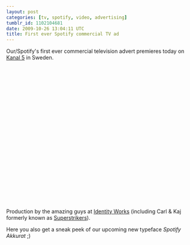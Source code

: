 ```yaml
---
layout: post
categories: [tv, spotify, video, advertising]
tumblr_id: 1102104681
date: 2009-10-26 13:04:11 UTC
title: First ever Spotify commercial TV ad
---
```


Our/Spotify's first ever commercial television advert premieres today on [Kanal 5](http://kanal5.se/) in Sweden.

<object width="600" height="365"><param name="movie" value="http://www.youtube.com/v/-H33tFGP0iA&hl=en&fs=1&rel=0"></param><param name="allowFullScreen" value="true"></param><param name="allowscriptaccess" value="always"></param><embed src="http://www.youtube.com/v/-H33tFGP0iA&hl=en&fs=1&rel=0" type="application/x-shockwave-flash" allowscriptaccess="always" allowfullscreen="true" width="600" height="365"></embed></object>

Production by the amazing guys at [Identity Works](http://www.identityworks.se/) (including Carl & Kaj formerly known as [Superstrikers](http://superstrikers.se/)).

Here you also get a sneak peek of our upcoming new typeface *Spotify Akkurat* ;)
